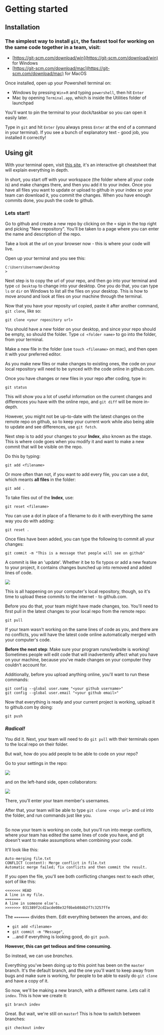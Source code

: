 # Getting started
## Installation
### The simplest way to install `git`, the fastest tool for working on the same code together in a team, visit:
- [https://git-scm.com/download/win](https://git-scm.com/download/win) for Windows
- [https://git-scm.com/download/mac](https://git-scm.com/download/mac) for MacOS

Once installed, open up your Powershell terminal on:
- Windows by pressing `Win`+`R` and typing `powershell`, then hit `Enter`
- Mac by opening `Terminal.app`, which is inside the Utilities folder of launchpad

You'll want to pin the terminal to your dock/taskbar so you can open it easily later.

Type in `git` and hit `Enter` (you always press `Enter` at the end of a command in your terminal). If you see a bunch of explanatory text - good job, you installed it correctly!

## Using git
With your terminal open, visit [this site](https://ndpsoftware.com/git-cheatsheet.html), it's an interactive git cheatsheet that will explain everything in depth.

In short, you start off with your workspace (the folder where all your code is) and make changes there, and then you add it to your index. Once you have all files you want to update or upload to github in your index so your team can download it, you commit the changes. When you have enough commits done, you push the code to github.

### Lets start!

Go to github and create a new repo by clicking on the `+` sign in the top right and picking "New repository". You'll be taken to a page where you can enter the name and description of the repo. 

Take a look at the url on your browser now - this is where your code will live.

Open up your terminal and you see this:

```
C:\Users\Username\Desktop
> 
```

Next step is to copy the url of your repo, and then go into your terminal and type `cd Desktop` to change into your desktop. One you do that, you can type `ls` or `dir` on Windows to list all the files on your desktop. This is how to move around and look at files on your machine through the terminal.


Now that you have your reposity url copied, paste it after another command, `git clone`, like so:

```
git clone <your repository url>
```

You should have a new folder on your desktop, and since your repo should be empty, so should the folder. Type `cd <folder name>` to go into the folder, from your terminal.

Make a new file in the folder (use `touch <filename>` on mac), and then open it with your preferred editor.

As you make new files or make changes to existing ones, the code on your local repository will need to be synced with the code online in github.com.

Once you have changes or new files in your repo after coding, type in:

```
git status
```

This will show you a lot of useful information on the current changes and differences you have with the online repo, and `git diff` will be more in-depth.

However, you might not be up-to-date with the latest changes on the remote repo on github, so to keep your current work while also being able to update and see differences, use `git fetch`.

Next step is to add your changes to your **Index**, also known as the stage. This is where code goes when you modify it and want to make a new commit that will be visible on the repo.

Do this by typing:

```
git add <filename>
```

Or more often than not, if you want to add every file, you can use a dot, which meants **all files** in the folder:

```
git add .
```

To take files out of the **Index**, use:

```
git reset <filename>
```

You can use a dot in place of a filename to do it with everything the same way you do with adding:

```
git reset .
```

Once files have been added, you can type the following to commit all your changes:

```
git commit -m "This is a message that people will see on github"
```

A commit is like an 'update'. Whether it be to fix typos or add a new feature to your project, it contains changes bunched up into removed and added lines of code.

![](images/simple.png)

This is all happening on your computer's local repository, though, so it's time to upload these commits to the internet - to github.com.

Before you do that, your team might have made changes, too. You'll need to first pull in the latest changes to your local repo from the remote repo:

```
git pull
```

If your team wasn't working on the same lines of code as you, and there are no conflicts, you will have the latest code online automatically merged with your computer's code.

**Before the next step**: Make sure your program runs/website is working! Sometimes people will edit code that will inadvertently affect what you have on your machine, because you've made changes on your computer they couldn't account for.

Additionally, before you upload anything online, you'll want to run these commands:

```
git config --global user.name "<your github username>"
git config --global user.email "<your github email>"
```

Now that everything is ready and your current project is working, upload it to github.com by doing:

```
git push
```

### *Radical!*

You did it. Next, your team will need to do `git pull` with their terminals open to the local repo on their folder.

But wait, how do you add people to be able to code on your repo?

Go to your settings in the repo: 

![](images/settings.png)

and on the left-hand side, open collaborators:

![](images/collaborators.png)

There, you'll enter your team member's usernames.

After that, your team will be able to type `git clone <repo url>` and `cd` into the folder, and run commands just like you.

## 

So now your team is working on code, but you'll run into merge conflicts, where your team has edited the same lines of code you have, and git doesn't want to make assumptions when combining your code. 

It'll look like this:
```
Auto-merging file.txt
CONFLICT (content): Merge conflict in file.txt
Automatic merge failed; fix conflicts and then commit the result.
```

If you open the file, you'll see both conflicting changes next to each other, sort of like this:
```
<<<<<<< HEAD
A line in my file.
=======
A line in someone else's.
>>>>>>> 031389f2cd2acde08e32f0beb084b2f7c3257ffe
```

The `=======` divides them. Edit everything between the arrows, and do:
- `git add <filename>`
- `git commit -m "Message"`, 
- ...and if everything is looking good, do `git push`.

 **However, this can get tedious and time consuming.**

So instead, we can use *branches*.

Everything you've been doing up to this point has been on the `master` branch. It's the default branch, and the one you'll want to keep away from bugs and make sure is working, for people to be able to easily do `git clone` and have a copy of it.

So now, we'll be making a new branch, with a different name. Lets call it `indev`. This is how we create it:

```
git branch indev
```

Great. But wait, we're still on `master`! This is how to switch between branches:

```
git checkout indev
```

